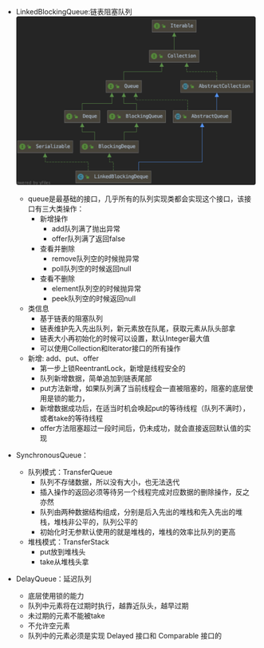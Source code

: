 - LinkedBlockingQueue:链表阻塞队列
    ![](/assets/iShot2020-09-15下午04.53.45.png)
    - queue是最基础的接口，几乎所有的队列实现类都会实现这个接口，该接口有三大类操作：
        - 新增操作
            - add队列满了抛出异常
            - offer队列满了返回false
        - 查看并删除
            - remove队列空的时候抛异常
            - poll队列空的时候返回null
        - 查看不删除
            - element队列空的时候抛异常
            - peek队列空的时候返回null
    - 类信息
        - 基于链表的阻塞队列
        - 链表维护先入先出队列，新元素放在队尾，获取元素从队头部拿
        - 链表大小再初始化的时候可以设置，默认Integer最大值
        - 可以使用Collection和Iterator接口的所有操作
    - 新增: add、put、offer
        - 第一步上锁ReentrantLock，新增是线程安全的
        - 队列新增数据，简单追加到链表尾部
        - put方法新增，如果队列满了当前线程会一直被阻塞的，阻塞的底层使用是锁的能力，
        - 新增数据成功后，在适当时机会唤起put的等待线程（队列不满时），或者take的等待线程
        - offer方法阻塞超过一段时间后，仍未成功，就会直接返回默认值的实现
        

- SynchronousQueue： 
    - 队列模式：TransferQueue
        - 队列不存储数据，所以没有大小，也无法迭代
        - 插入操作的返回必须等待另一个线程完成对应数据的删除操作，反之亦然
        - 队列由两种数据结构组成，分别是后入先出的堆栈和先入先出的堆栈，堆栈非公平的，队列公平的
        - 初始化时无参默认使用的就是堆栈的，堆栈的效率比队列的更高
    - 堆栈模式：TransferStack
        - put放到堆栈头
        - take从堆栈头拿
        
- DelayQueue：延迟队列
    - 底层使用锁的能力
    - 队列中元素将在过期时执行，越靠近队头，越早过期
    - 未过期的元素不能被take
    - 不允许空元素
    - 队列中的元素必须是实现 Delayed 接口和 Comparable 接口的    
    





